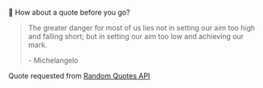 📣 How about a quote before you go?

> The greater danger for most of us lies not in setting our aim too high and falling short; but in setting our aim too low and achieving our mark.
>
> <p>- Michelangelo</p>

Quote requested from [Random Quotes API](https://github.com/lukePeavey/quotable)
